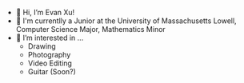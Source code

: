 - 👋 Hi, I’m Evan Xu!
- 🌱 I'm currentlly a Junior at the University of Massachusetts Lowell, Computer Science Major, Mathematics Minor
- 👀 I’m interested in ...
  - Drawing
  - Photography
  - Video Editing
  - Guitar (Soon?)
<!---
EvxnXu/EvxnXu is a ✨ special ✨ repository because its `README.md` (this file) appears on your GitHub profile.
You can click the Preview link to take a look at your changes.
--->
